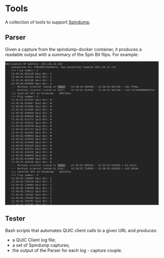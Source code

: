 # Tools

A collection of tools to support [Spindump](https://github.com/EricssonResearch/spindump).

## Parser

Given a capture from the spindump-docker container, it produces a readable output with a summary of the Spin Bit flips. For example:

<img src="./img/parser.png" width=500>

## Tester

Bash scripts that automates QUIC client calls to a given URL and produces:
* a QUIC Client log file;
* a set of Spindump captures;
* the output of the Parser for each log - capture couple.
